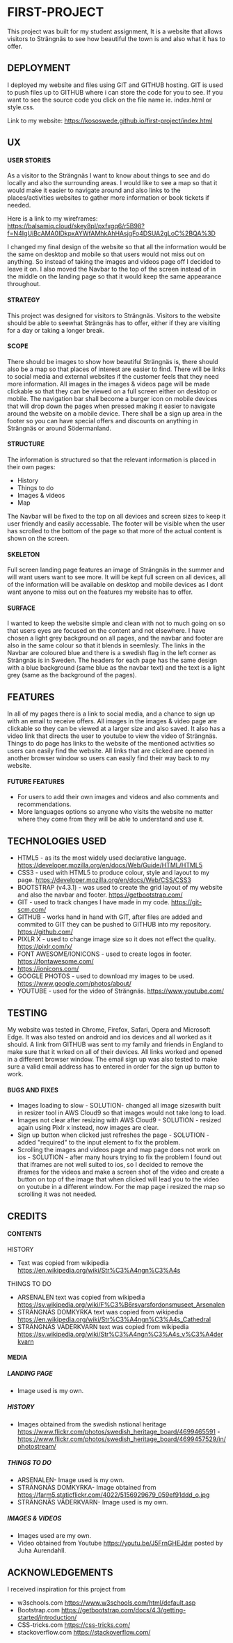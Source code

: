 # FIRST-PROJECT

This project was built for my student assignment, It is a website that allows visitors to Strängnäs to see how beautiful the town is and also what it has to offer.

## DEPLOYMENT

I deployed my website and files using GIT and GITHUB hosting. GIT is used to push files up to GITHUB where i can store the code for you to see. If you want to see the source code you click on the file name ie. index.html or style.css.

Link to my website: https://kososwede.github.io/first-project/index.html


## UX

#### USER STORIES
As a visitor to the Strängnäs I want to know about things to see and do locally and also the surrounding areas. I would like to see a map so that it would make it easier to navigate around and also links to the places/activities websites to gather more information or book tickets if needed.

Here is a link to my wireframes: https://balsamiq.cloud/skey8pl/pxfxgq6/r5B98?f=N4IgUiBcAMA0IDkpxAYWfAMhkAhHAsjgFo4DSUA2gLoC%2BQA%3D

I changed my final design of the website so that all the information would be the same on desktop and mobile so that users would not miss out on anything. So instead of taking the images and videos page off I decided to leave it on.
I also moved the Navbar to the top of the screen instead of in the middle on the landing page so that it would keep the same appearance throughout.

#### STRATEGY
This project was designed for visitors to Strängnäs. Visitors to the website should be able to seewhat Strängnäs has to offer, either if they are visiting for a day or taking a longer break.

#### SCOPE
There should be images to show how beautiful Strängnäs is, there should also be a map so that places of interest are easier to find. There will be links to social media and external websites if the customer feels that they need more information.
All images in the images & videos page will be made clickable so that they can be viewed on a full screen either on desktop or mobile. The navigation bar shall become a burger icon on mobile devices that will drop down the pages when pressed making it easier to navigate around the website on a mobile device. There shall be a sign up area in the footer so you can have special offers and discounts on anything in Strängnäs or around Södermanland.

#### STRUCTURE
The information is structured so that the relevant information is placed in their own pages:
* History
* Things to do
* Images & videos
* Map

The Navbar will be fixed to the top on all devices and screen sizes to keep it user friendly and easily accessable. The footer will be visible when the user has scrolled to the bottom of the page so that more of the actual content is shown on the screen.
 
#### SKELETON
Full screen landing page features an image of Strängnäs in the summer and will want users want to see more. It will be kept full screen on all devices, all of the information will be available on desktop and mobile devices as I dont want anyone to miss out on the features my website has to offer.

#### SURFACE
I wanted to keep the website simple and clean with not to much going on so that users eyes are focused on the content and not elsewhere. I have chosen a light grey background on all pages, and the navbar and footer are also in the same colour so that it blends in seemlesly. The links in the Navbar are coloured blue and there is a swedish flag in the left corner as Strängnäs is in Sweden.
The headers for each page has the same design with a blue background (same blue as the navbar text) and the text is a light grey (same as the background of the pages).

## FEATURES

In all of my pages there is a link to social media, and a chance to sign up with an email to receive offers.
All images in the images & video page are clickable so they can be viewed at a larger size and also saved. It also has a video link that directs the user to youtube to view the video of Strängnäs.
Things to do page has links to the website of the mentioned activities so users can easily find the website.
All links that are clicked are opened in another browser window so users can easily find their way back to my website.

#### FUTURE FEATURES
* For users to add their own images and videos and also comments and recommendations.
* More languages options so anyone who visits the website no matter where they come from they will be able to understand and use it.

## TECHNOLOGIES USED
* HTML5 - as its the most widely used declarative language.
https://developer.mozilla.org/en/docs/Web/Guide/HTML/HTML5
* CSS3 - used with HTML5 to produce colour, style and layout to my page.
https://developer.mozilla.org/en/docs/Web/CSS/CSS3
* BOOTSTRAP (v4.3.1) - was used to create the grid layout of my website and also the navbar and footer. https://getbootstrap.com/
* GIT - used to track changes I have made in my code. https://git-scm.com/
* GITHUB - works hand in hand with GIT, after files are added and commited to GIT they can be pushed to GITHUB into my repository. https://github.com/
* PIXLR X - used to change image size so it does not effect the quality. https://pixlr.com/x/
* FONT AWESOME/IONICONS -  used to create logos in footer. https://fontawesome.com/    
* https://ionicons.com/
* GOOGLE PHOTOS - used to download my images to be used. https://www.google.com/photos/about/
* YOUTUBE - used for the video of Strängnäs. https://www.youtube.com/

## TESTING
My website was tested in Chrome, Firefox, Safari, Opera and Microsoft Edge. It was also tested on android and ios devices and all worked as it should. A link from GITHUB was sent to my family and friends in England to make sure that it wrked on all of their devices. All links worked and opened in a different browser window. The email sign up was also tested to make sure a valid email address has to entered in order for the sign up button to work.

#### BUGS AND FIXES

* Images loading to slow - SOLUTION- changed all image sizeswith built in resizer tool in AWS Cloud9 so that images would not take long to load.
* Images not clear after resizing with AWS Cloud9 - SOLUTION - resized again using Pixlr x instead, now images are clear.
* Sign up button when clicked just refreshes the page - SOLUTION - added "required" to the input element to fix the problem.
* Scrolling the images and videos page and map page does not work on ios - SOLUTION - after many hours trying to fix the problem I found out that iframes are not well suited to ios, so I decided to remove the iframes for the videos and make a screen shot of the video and create a button on top of the image that when clicked will lead you to the video on youtube in a different window. For the map page i resized the map so scrolling it was not needed.

## CREDITS
#### CONTENTS
HISTORY
* Text was copied from wikipedia https://en.wikipedia.org/wiki/Str%C3%A4ngn%C3%A4s

THINGS TO DO
* ARSENALEN text was copied from wikipedia https://sv.wikipedia.org/wiki/F%C3%B6rsvarsfordonsmuseet_Arsenalen
* STRÄNGNÄS DOMKYRKA text was copied from wikipedia https://en.wikipedia.org/wiki/Str%C3%A4ngn%C3%A4s_Cathedral
* STRÄNGNÄS VÄDERKVARN text was copied from wikipedia https://sv.wikipedia.org/wiki/Str%C3%A4ngn%C3%A4s_v%C3%A4derkvarn

#### MEDIA

##### LANDING PAGE
* Image used is my own.
##### HISTORY 
* Images obtained from the swedish nstional heritage https://www.flickr.com/photos/swedish_heritage_board/4699465591 - https://www.flickr.com/photos/swedish_heritage_board/4699457529/in/photostream/
##### THINGS TO DO
* ARSENALEN- Image used is my own.
* STRÄNGNÄS DOMKYRKA- Image obtained from https://farm5.staticflickr.com/4022/5156929679_059ef91ddd_o.jpg
* STRÄNGNÄS VÄDERKVARN- Image used is my own.
##### IMAGES & VIDEOS 
* Images used are my own.
* Video obtained from Youtube https://youtu.be/J5FrnGHEJdw posted by Juha Aurendahll.

## ACKNOWLEDGEMENTS
I received inspiration for this project from
* w3schools.com https://www.w3schools.com/html/default.asp
* Bootstrap.com https://getbootstrap.com/docs/4.3/getting-started/introduction/
* CSS-tricks.com https://css-tricks.com/
* stackoverflow.com https://stackoverflow.com/


 